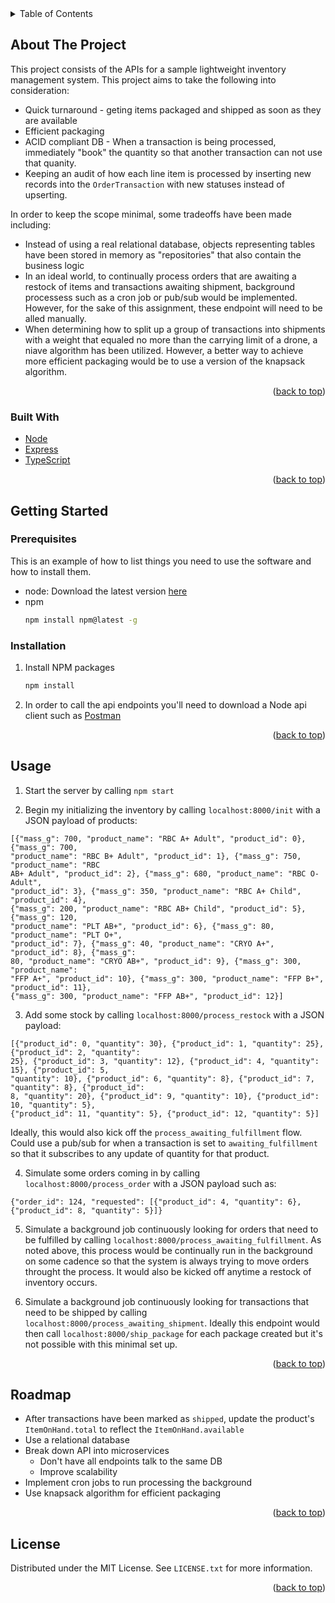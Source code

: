 <!-- TABLE OF CONTENTS -->
<details>
  <summary>Table of Contents</summary>
  <ol>
    <li>
      <a href="#about-the-project">About The Project</a>
      <ul>
        <li><a href="#built-with">Built With</a></li>
      </ul>
    </li>
    <li>
      <a href="#getting-started">Getting Started</a>
      <ul>
        <li><a href="#prerequisites">Prerequisites</a></li>
        <li><a href="#installation">Installation</a></li>
      </ul>
    </li>
    <li><a href="#usage">Usage</a></li>
    <li><a href="#roadmap">Roadmap</a></li>
    <li><a href="#license">License</a></li>
  </ol>
</details>

<!-- ABOUT THE PROJECT -->
## About The Project

This project consists of the APIs for a sample lightweight inventory management system. This project aims to take the following into consideration:
* Quick turnaround - geting items packaged and shipped as soon as they are available
* Efficient packaging
* ACID compliant DB - When a transaction is being processed, immediately "book" the quantity so that another transaction can not use that quanity.
* Keeping an audit of how each line item is processed by inserting new records into the `OrderTransaction` with new statuses instead of upserting.  


In order to keep the scope minimal, some tradeoffs have been made including:
* Instead of using a real relational database, objects representing tables have been stored in memory as "repositories" that also contain the business logic
* In an ideal world, to continually process orders that are awaiting a restock of items and transactions awaiting shipment, background processess such as a cron job or pub/sub would be implemented. However, for the sake of this assignment, these endpoint will need to be alled manually.  
* When determining how to split up a group of transactions into shipments with a weight that equaled no more than the carrying limit of a drone, a niave algorithm has been utilized. However, a better way to achieve more efficient packaging would be to use a version of the knapsack algorithm. 

<p align="right">(<a href="#readme-top">back to top</a>)</p>


### Built With

* [Node](https://nodejs.org/en/)
* [Express](https://expressjs.com/)
* [TypeScript](https://www.typescriptlang.org/)

<p align="right">(<a href="#readme-top">back to top</a>)</p>



<!-- GETTING STARTED -->
## Getting Started

### Prerequisites

This is an example of how to list things you need to use the software and how to install them.
* node: Download the latest version [here](https://nodejs.org/en/download/)
* npm
  ```sh
  npm install npm@latest -g
  ```

### Installation
1. Install NPM packages
   ```sh
   npm install
   ```
2. In order to call the api endpoints you'll need to download a Node api client such as [Postman](https://www.postman.com/downloads/)

<p align="right">(<a href="#readme-top">back to top</a>)</p>



<!-- USAGE EXAMPLES -->
## Usage

1. Start the server by calling `npm start`

2. Begin my initializing the inventory by calling `localhost:8000/init` with a JSON payload of products:
```
[{"mass_g": 700, "product_name": "RBC A+ Adult", "product_id": 0}, {"mass_g": 700,
"product_name": "RBC B+ Adult", "product_id": 1}, {"mass_g": 750, "product_name": "RBC
AB+ Adult", "product_id": 2}, {"mass_g": 680, "product_name": "RBC O- Adult",
"product_id": 3}, {"mass_g": 350, "product_name": "RBC A+ Child", "product_id": 4},
{"mass_g": 200, "product_name": "RBC AB+ Child", "product_id": 5}, {"mass_g": 120,
"product_name": "PLT AB+", "product_id": 6}, {"mass_g": 80, "product_name": "PLT O+",
"product_id": 7}, {"mass_g": 40, "product_name": "CRYO A+", "product_id": 8}, {"mass_g":
80, "product_name": "CRYO AB+", "product_id": 9}, {"mass_g": 300, "product_name":
"FFP A+", "product_id": 10}, {"mass_g": 300, "product_name": "FFP B+", "product_id": 11},
{"mass_g": 300, "product_name": "FFP AB+", "product_id": 12}]
```

3. Add some stock by calling `localhost:8000/process_restock` with a JSON payload:
```
[{"product_id": 0, "quantity": 30}, {"product_id": 1, "quantity": 25}, {"product_id": 2, "quantity":
25}, {"product_id": 3, "quantity": 12}, {"product_id": 4, "quantity": 15}, {"product_id": 5,
"quantity": 10}, {"product_id": 6, "quantity": 8}, {"product_id": 7, "quantity": 8}, {"product_id":
8, "quantity": 20}, {"product_id": 9, "quantity": 10}, {"product_id": 10, "quantity": 5},
{"product_id": 11, "quantity": 5}, {"product_id": 12, "quantity": 5}]
```

  Ideally, this would also kick off the `process_awaiting_fulfillment` flow. Could use a pub/sub for when a transaction is set to `awaiting_fulfillment` so that it subscribes to any update of quantity for that product.

4. Simulate some orders coming in by calling `localhost:8000/process_order` with a JSON payload such as:
```
{"order_id": 124, "requested": [{"product_id": 4, "quantity": 6}, {"product_id": 8, "quantity": 5}]}
```

5. Simulate a background job continuously looking for orders that need to be fulfilled by calling `localhost:8000/process_awaiting_fulfillment`. As noted above, this process would be continually run in the background on some cadence so that the system is always trying to move orders throught the process. It would also be kicked off anytime a restock of inventory occurs. 

6. Simulate a background job continuously looking for transactions that need to be shipped by calling `localhost:8000/process_awaiting_shipment`. Ideally this endpoint would then call `localhost:8000/ship_package` for each package created but it's not possible with this minimal set up.


<p align="right">(<a href="#readme-top">back to top</a>)</p>

<!-- ROADMAP -->
## Roadmap

- After transactions have been marked as `shipped`, update the product's `ItemOnHand.total` to reflect the `ItemOnHand.available` 
- Use a relational database
- Break down API into microservices 
    - Don't have all endpoints talk to the same DB 
    - Improve scalability
- Implement cron jobs to run processing the background
- Use knapsack algorithm for efficient packaging

<p align="right">(<a href="#readme-top">back to top</a>)</p>


<!-- LICENSE -->
## License

Distributed under the MIT License. See `LICENSE.txt` for more information.

<p align="right">(<a href="#readme-top">back to top</a>)</p>

